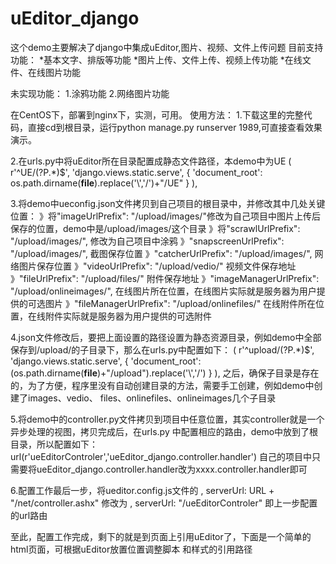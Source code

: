 uEditor_django
==============

这个demo主要解决了django中集成uEditor,图片、视频、文件上传问题
目前支持功能：
*基本文字、排版等功能
*图片上传、文件上传、视频上传功能
*在线文件、在线图片功能

未实现功能：
1.涂鸦功能
2.网络图片功能

在CentOS下，部署到nginx下，实测，可用。
使用方法：
1.下载这里的完整代码，直接cd到根目录，运行python manage.py runserver 1989,可直接查看效果演示。

2.在urls.py中将uEditor所在目录配置成静态文件路径，本demo中为UE
( r'^UE/(?P<path>.*)$', 'django.views.static.serve',
            { 'document_root': os.path.dirname(__file__).replace('\\','/')+"/UE" }
    ),

3.将demo中ueconfig.json文件拷贝到自己项目的根目录中，并修改其中几处关键位置：
    》将"imageUrlPrefix": "/upload/images/"修改为自己项目中图片上传后保存的位置，demo中是/upload/images/这个目录
    》将"scrawlUrlPrefix": "/upload/images/", 修改为自己项目中涂鸦
    》"snapscreenUrlPrefix": "/upload/images/", 截图保存位置
    》"catcherUrlPrefix": "/upload/images/", 网络图片保存位置
    》"videoUrlPrefix": "/upload/vedio/"   视频文件保存地址
    》"fileUrlPrefix": "/upload/files/" 附件保存地址
    》"imageManagerUrlPrefix": "/upload/onlineimages/", 在线图片所在位置，在线图片实际就是服务器为用户提供的可选图片
    》"fileManagerUrlPrefix": "/upload/onlinefiles/"  在线附件所在位置，在线附件实际就是服务器为用户提供的可选附件

4.json文件修改后，要把上面设置的路径设置为静态资源目录，例如demo中全部保存到/upload/的子目录下，那么在urls.py中配置如下：
 ( r'^upload/(?P<path>.*)$', 'django.views.static.serve',
            { 'document_root': (os.path.dirname(__file__)+"/upload").replace('\\','/') }
    ),
之后，确保子目录是存在的，为了方便，程序里没有自动创建目录的方法，需要手工创建，例如demo中创建了images、vedio、
files、onlinefiles、onlineimages几个子目录

5.将demo中的controller.py文件拷贝到项目中任意位置，其实controller就是一个异步处理的视图，拷贝完成后，在urls.py
中配置相应的路由，demo中放到了根目录，所以配置如下：
url(r'ueEditorControler','ueEditor_django.controller.handler')
自己的项目中只需要将ueEditor_django.controller.handler改为xxxx.controller.handler即可

6.配置工作最后一步，将ueditor.config.js文件的 
, serverUrl: URL + "/net/controller.ashx" 
修改为
, serverUrl: "/ueEditorControler"  即上一步配置的url路由

至此，配置工作完成，剩下的就是到页面上引用uEditor了，下面是一个简单的html页面，可根据uEditor放置位置调整脚本
和样式的引用路径
<pre><code>
<html lang="en" xmlns="http://www.w3.org/1999/xhtml">
<head>
    <link rel="stylesheet" type="text/css" href="/UE/third-party/SyntaxHighlighter/shCoreDefault.css">
<script type="text/javascript" src="/ueEditor/third-party/SyntaxHighlighter/shCore.js"></script>
<script type="text/javascript" charset="utf-8" src="/UE/ueditor.config.js"></script>
<script type="text/javascript" charset="utf-8" src="/UE/ueditor.all.min.js"> </script>
<script type="text/javascript" charset="utf-8" src="/UE/lang/zh-cn/zh-cn.js"></script>

<script type="text/javascript">
var ue = UE.getEditor('editor');
SyntaxHighlighter.all();
</script>
</head>
<body>
    <script id="editor" type="text/plain" style="width:auto;height:500px;"></script>
</body>
</html>
</code></pre>
